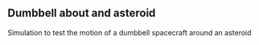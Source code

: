 ## Dumbbell about and asteroid

Simulation to test the motion of a dumbbell spacecraft around an asteroid

